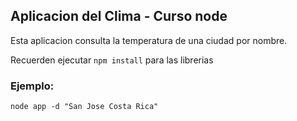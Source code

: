 ## Aplicacion del Clima - Curso node


Esta aplicacion consulta la temperatura de una ciudad por nombre.

Recuerden ejecutar ```npm install``` para las librerias


### Ejemplo:
```
node app -d "San Jose Costa Rica"
```
